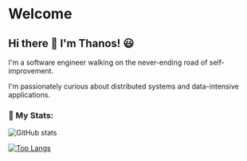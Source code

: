 # Welcome 


## Hi there 👋 I'm Thanos! :smiley:

I'm a software engineer walking on the never-ending road of self-improvement. 

I'm passionately curious about distributed systems and data-intensive applications.

### 🚀 My Stats:
![GitHub stats](https://github-readme-stats.vercel.app/api?username=thanosngplus&show_icons=true&theme=radical)

[![Top Langs](https://github-readme-stats.vercel.app/api/top-langs/?username=thanosngplus&layout=compact&theme=tokyonight)](https://github.com/anuraghazra/github-readme-stats)
